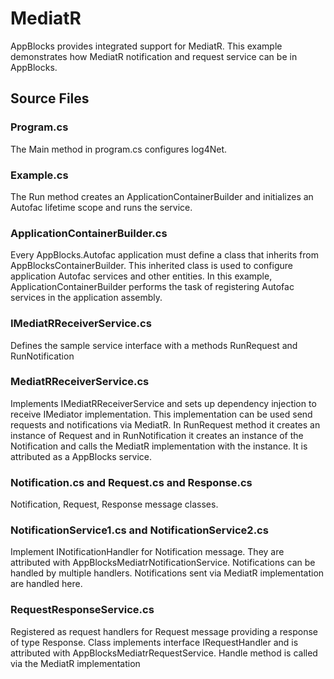 # MediatR 

AppBlocks provides integrated support for MediatR. This example demonstrates how MediatR notification and request service can be in AppBlocks.


## Source Files

### Program.cs
The Main method in program.cs configures log4Net. 

### Example.cs
The Run method creates an ApplicationContainerBuilder and initializes an Autofac lifetime scope and runs the service. 

### ApplicationContainerBuilder.cs
Every AppBlocks.Autofac application must define a class that inherits from AppBlocksContainerBuilder. This inherited class is used to configure application Autofac services and other entities. In this example, ApplicationContainerBuilder performs the task of registering Autofac services in the application assembly. 

### IMediatRReceiverService.cs
Defines the sample service interface with a methods RunRequest and RunNotification

### MediatRReceiverService.cs
Implements IMediatRReceiverService and sets up dependency injection to receive IMediator implementation. This implementation can be used send requests and notifications via MediatR. In RunRequest method it creates an instance of Request and in RunNotification it creates an instance of the Notification and calls the MediatR implementation with the instance. It is attributed as a AppBlocks service. 

### Notification.cs and Request.cs and Response.cs
Notification, Request, Response message classes. 

### NotificationService1.cs and NotificationService2.cs
Implement INotificationHandler for Notification message. They are attributed with AppBlocksMediatrNotificationService. Notifications can be handled by multiple handlers. Notifications sent via MediatR implementation are handled here. 

### RequestResponseService.cs
Registered as request handlers for Request message providing a response of type Response. Class implements interface IRequestHandler and is attributed with AppBlocksMediatrRequestService. Handle method is called via the MediatR implementation



